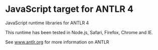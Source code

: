 # JavaScript target for ANTLR 4

JavaScript runtime libraries for ANTLR 4

This runtime has been tested in Node.js, Safari, Firefox, Chrome and IE.

See www.antlr.org for more information on ANTLR

